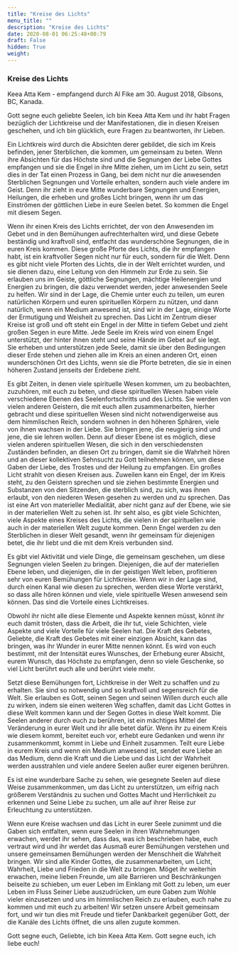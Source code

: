 ```yaml
---
title: "Kreise des Lichts"
menu_title: ""
description: "Kreise des Lichts"
date: 2020-08-01 06:25:48+00:79
draft: False
hidden: True
weight:
---
```

### Kreise des Lichts

Keea Atta Kem - empfangend durch Al Fike am 30. August 2018, Gibsons, BC, Kanada.

Gott segne euch geliebte Seelen, ich bin Keea Atta Kem und ihr habt Fragen bezüglich der Lichtkreise und der Manifestationen, die in diesen Kreisen geschehen, und ich bin glücklich, eure Fragen zu beantworten, ihr Lieben.

Ein Lichtkreis wird durch die Absichten derer gebildet, die sich im Kreis befinden, jener Sterblichen, die kommen, um gemeinsam zu beten. Wenn ihre Absichten für das Höchste sind und die Segnungen der Liebe Gottes empfangen und sie die Engel in ihre Mitte ziehen, um im Licht zu sein, setzt dies in der Tat einen Prozess in Gang, bei dem nicht nur die anwesenden Sterblichen Segnungen und Vorteile erhalten, sondern auch viele andere im Geist. Denn ihr zieht in eure Mitte wunderbare Segnungen und Energien, Heilungen, die erheben und großes Licht bringen, wenn ihr um das Einströmen der göttlichen Liebe in eure Seelen betet. So kommen die Engel mit diesem Segen.

Wenn ihr einen Kreis des Lichts errichtet, der von den Anwesenden im Gebet und in den Bemühungen aufrechterhalten wird, und diese Gebete beständig und kraftvoll sind, entfacht das wunderschöne Segnungen, die in euren Kreis kommen. Diese große Pforte des Lichts, die ihr empfangen habt, ist ein kraftvoller Segen nicht nur für euch, sondern für die Welt. Denn es gibt nicht viele Pforten des Lichts, die in der Welt errichtet wurden, und sie dienen dazu, eine Leitung von den Himmeln zur Erde zu sein. Sie erlauben uns im Geiste, göttliche Segnungen, mächtige Heilenergien und Energien zu bringen, die dazu verwendet werden, jeder anwesenden Seele zu helfen. Wir sind in der Lage, die Chemie unter euch zu teilen, um euren natürlichen Körpern und euren spirituellen Körpern zu nützen, und dann natürlich, wenn ein Medium anwesend ist, sind wir in der Lage, einige Worte der Ermutigung und Weisheit zu sprechen. Das Licht im Zentrum dieser Kreise ist groß und oft steht ein Engel in der Mitte in tiefem Gebet und zieht großen Segen in eure Mitte. Jede Seele im Kreis wird von einem Engel unterstützt, der hinter ihnen steht und seine Hände im Gebet auf sie legt. Sie erheben und unterstützen jede Seele, damit sie über den Bedingungen dieser Erde stehen und ziehen alle im Kreis an einen anderen Ort, einen wunderschönen Ort des Lichts, wenn sie die Pforte betreten, die sie in einen höheren Zustand jenseits der Erdebene zieht.

Es gibt Zeiten, in denen viele spirituelle Wesen kommen, um zu beobachten, zuzuhören, mit euch zu beten, und diese spirituellen Wesen haben viele verschiedene Ebenen des Seelenfortschritts und des Lichts. Sie werden von vielen anderen Geistern, die mit euch allen zusammenarbeiten, hierher gebracht und diese spirituellen Wesen sind nicht notwendigerweise aus dem himmlischen Reich, sondern wohnen in den höheren Sphären, viele von ihnen wachsen in der Liebe. Sie bringen jene, die neugierig sind und jene, die sie lehren wollen. Denn auf dieser Ebene ist es möglich, diese vielen anderen spirituellen Wesen, die sich in den verschiedensten Zuständen befinden, an diesen Ort zu bringen, damit sie die Wahrheit hören und an dieser kollektiven Sehnsucht zu Gott teilnehmen können, um diese Gaben der Liebe, des Trostes und der Heilung zu empfangen. Ein großes Licht strahlt von diesen Kreisen aus. Zuweilen kann ein Engel, der im Kreis steht, zu den Geistern sprechen und sie ziehen bestimmte Energien und Substanzen von den Sitzenden, die sterblich sind, zu sich, was ihnen erlaubt, von den niederen Wesen gesehen zu werden und zu sprechen. Das ist eine Art von materieller Medialität, aber nicht ganz auf der Ebene, wie sie in der materiellen Welt zu sehen ist. Ihr seht also, es gibt viele Schichten, viele Aspekte eines Kreises des Lichts, die vielen in der spirituellen wie auch in der materiellen Welt zugute kommen. Denn Engel werden zu den Sterblichen in dieser Welt gesandt, wenn ihr gemeinsam für diejenigen betet, die ihr liebt und die mit dem Kreis verbunden sind.

Es gibt viel Aktivität und viele Dinge, die gemeinsam geschehen, um diese Segnungen vielen Seelen zu bringen. Diejenigen, die auf der materiellen Ebene leben, und diejenigen, die in der geistigen Welt leben, profitieren sehr von euren Bemühungen für Lichtkreise. Wenn wir in der Lage sind, durch einen Kanal wie diesen zu sprechen, werden diese Worte verstärkt, so dass alle hören können und viele, viele spirituelle Wesen anwesend sein können. Das sind die Vorteile eines Lichtkreises.

Obwohl ihr nicht alle diese Elemente und Aspekte kennen müsst, könnt ihr euch damit trösten, dass die Arbeit, die ihr tut, viele Schichten, viele Aspekte und viele Vorteile für viele Seelen hat. Die Kraft des Gebetes, Geliebte, die Kraft des Gebetes mit einer einzigen Absicht, kann das bringen, was ihr Wunder in eurer Mitte nennen könnt. Es wird von euch bestimmt, mit der Intensität eures Wunsches, der Erhebung eurer Absicht, eurem Wunsch, das Höchste zu empfangen, denn so viele Geschenke, so viel Licht berührt euch alle und berührt viele mehr.

Setzt diese Bemühungen fort, Lichtkreise in der Welt zu schaffen und zu erhalten. Sie sind so notwendig und so kraftvoll und segensreich für die Welt. Sie erlauben es Gott, seinen Segen und seinen Willen durch euch alle zu wirken, indem sie einen weiteren Weg schaffen, damit das Licht Gottes in diese Welt kommen kann und der Segen Gottes in diese Welt kommt. Die Seelen anderer durch euch zu berühren, ist ein mächtiges Mittel der Veränderung in eurer Welt und ihr alle betet dafür. Wenn ihr zu einem Kreis wie diesem kommt, bereitet euch vor, erhebt eure Gedanken und wenn ihr zusammenkommt, kommt in Liebe und Einheit zusammen. Teilt eure Liebe in eurem Kreis und wenn ein Medium anwesend ist, sendet eure Liebe an das Medium, denn die Kraft und die Liebe und das Licht der Wahrheit werden ausstrahlen und viele andere Seelen außer eurer eigenen berühren.

Es ist eine wunderbare Sache zu sehen, wie gesegnete Seelen auf diese Weise zusammenkommen, um das Licht zu unterstützen, um eifrig nach größerem Verständnis zu suchen und Gottes Macht und Herrlichkeit zu erkennen und Seine Liebe zu suchen, um alle auf ihrer Reise zur Erleuchtung zu unterstützen.

Wenn eure Kreise wachsen und das Licht in eurer Seele zunimmt und die Gaben sich entfalten, wenn eure Seelen in ihren Wahrnehmungen erwachen, werdet ihr sehen, dass das, was ich beschrieben habe, euch vertraut wird und ihr werdet das Ausmaß eurer Bemühungen verstehen und unsere gemeinsamen Bemühungen werden der Menschheit die Wahrheit bringen. Wir sind alle Kinder Gottes, die zusammenarbeiten, um Licht, Wahrheit, Liebe und Frieden in die Welt zu bringen. Möget ihr weiterhin erwachen, meine lieben Freunde, um alle Barrieren und Beschränkungen beiseite zu schieben, um euer Leben im Einklang mit Gott zu leben, um euer Leben im Fluss Seiner Liebe auszudrücken, um eure Gaben zum Wohle vieler einzusetzen und uns im himmlischen Reich zu erlauben, euch nahe zu kommen und mit euch zu arbeiten! Wir setzen unsere Arbeit gemeinsam fort, und wir tun dies mit Freude und tiefer Dankbarkeit gegenüber Gott, der die Kanäle des Lichts öffnet, die uns allen zugute kommen.

Gott segne euch, Geliebte, ich bin Keea Atta Kem. Gott segne euch, ich liebe euch!
